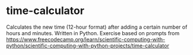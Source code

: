 # time-calculator
Calculates the new time (12-hour format) after adding a certain number of hours and minutes. Written in Python.
Exercise based on prompts from https://www.freecodecamp.org/learn/scientific-computing-with-python/scientific-computing-with-python-projects/time-calculator
